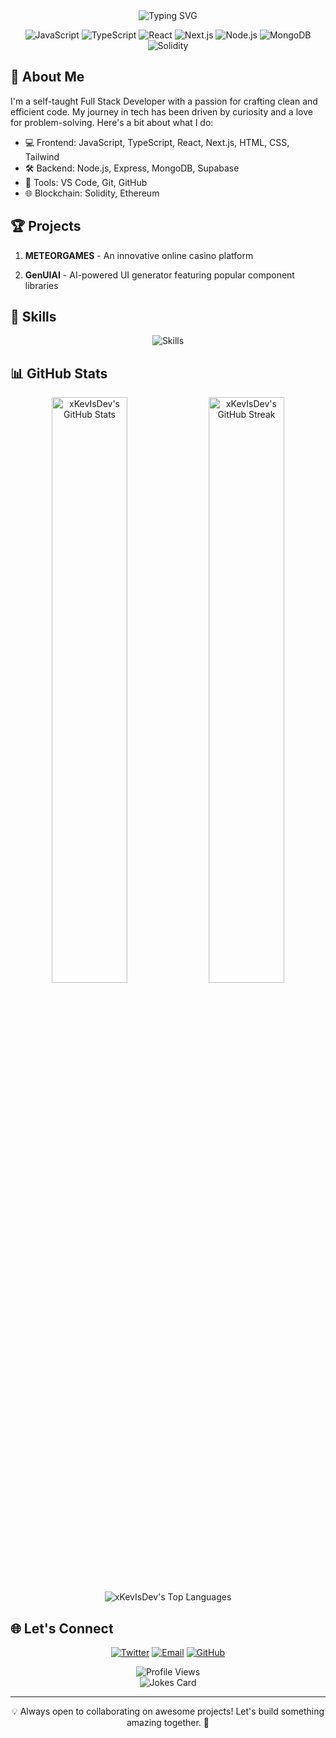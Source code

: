 <div align="center">
  <img src="https://readme-typing-svg.herokuapp.com?font=Fira+Code&size=30&duration=3000&pause=1000&color=00C2FF&center=true&vCenter=true&width=435&lines=Hey+there!+%F0%9F%91%8B;I'm+Kevin;Full+Stack+Developer+%F0%9F%9A%80" alt="Typing SVG" />
</div>

<p align="center">
  <img src="https://img.shields.io/badge/JavaScript-F7DF1E?style=for-the-badge&logo=javascript&logoColor=black" alt="JavaScript" />
  <img src="https://img.shields.io/badge/TypeScript-007ACC?style=for-the-badge&logo=typescript&logoColor=white" alt="TypeScript" />
  <img src="https://img.shields.io/badge/React-20232A?style=for-the-badge&logo=react&logoColor=61DAFB" alt="React" />
  <img src="https://img.shields.io/badge/Next.js-000000?style=for-the-badge&logo=next.js&logoColor=white" alt="Next.js" />
  <img src="https://img.shields.io/badge/Node.js-43853D?style=for-the-badge&logo=node.js&logoColor=white" alt="Node.js" />
  <img src="https://img.shields.io/badge/MongoDB-4EA94B?style=for-the-badge&logo=mongodb&logoColor=white" alt="MongoDB" />
  <img src="https://img.shields.io/badge/Solidity-363636?style=for-the-badge&logo=solidity&logoColor=white" alt="Solidity" />
</p>

## 🚀 About Me

I'm a self-taught Full Stack Developer with a passion for crafting clean and efficient code. My journey in tech has been driven by curiosity and a love for problem-solving. Here's a bit about what I do:

- 💻 Frontend: JavaScript, TypeScript, React, Next.js, HTML, CSS, Tailwind
- 🛠️ Backend: Node.js, Express, MongoDB, Supabase
- 🔧 Tools: VS Code, Git, GitHub
- 🌐 Blockchain: Solidity, Ethereum

## 🏆 Projects

1. **METEORGAMES** - An innovative online casino platform

2. **GenUIAI** - AI-powered UI generator featuring popular component libraries

## 🌟 Skills

<p align="center">
  <img src="https://skillicons.dev/icons?i=js,ts,react,nextjs,nodejs,express,mongodb,tailwind,git,vscode,solidity&perline=6" alt="Skills" />
</p>

## 📊 GitHub Stats

<div align="center">
  <img width="49%" src="https://github-readme-stats.vercel.app/api?username=xKevIsDev&show_icons=true&theme=tokyonight" alt="xKevIsDev's GitHub Stats" />
  <img width="49%" src="https://github-readme-streak-stats.herokuapp.com/?user=xKevIsDev&theme=tokyonight" alt="xKevIsDev's GitHub Streak" />
</div>

<div align="center">
  <img src="https://github-readme-stats.vercel.app/api/top-langs/?username=xKevIsDev&layout=compact&theme=tokyonight" alt="xKevIsDev's Top Languages" />
</div>

## 🌐 Let's Connect

<p align="center">
  <a href="https://twitter.com/KevIsDev"><img src="https://img.shields.io/badge/Twitter-1DA1F2?style=for-the-badge&logo=twitter&logoColor=white" alt="Twitter" /></a>
  <a href="mailto:zennerd404@gmail.com"><img src="https://img.shields.io/badge/Email-D14836?style=for-the-badge&logo=gmail&logoColor=white" alt="Email" /></a>
  <a href="https://github.com/xKevIsDev"><img src="https://img.shields.io/badge/GitHub-100000?style=for-the-badge&logo=github&logoColor=white" alt="GitHub" /></a>
</p>

<div align="center">
  <img src="https://komarev.com/ghpvc/?username=xKevIsDev&color=blueviolet&style=flat-square&label=Profile+Views" alt="Profile Views" />
</div>

<div align="center">
  <img src="https://readme-jokes.vercel.app/api" alt="Jokes Card" />
</div>

---

<p align="center">💡 Always open to collaborating on awesome projects! Let's build something amazing together. 🚀</p>
